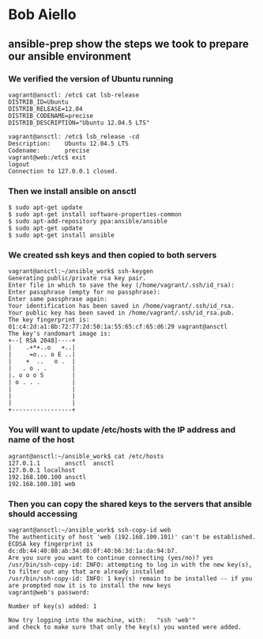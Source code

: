 # Bob Aiello
## ansible-prep show the steps we took to prepare our ansible environment

### We verified the version of Ubuntu running
```
vagrant@ansctl: /etc$ cat lsb-release
DISTRIB_ID=Ubuntu
DISTRIB_RELEASE=12.04
DISTRIB_CODENAME=precise
DISTRIB_DESCRIPTION="Ubuntu 12.04.5 LTS"

vagrant@ansctl: /etc$ lsb_release -cd
Description:    Ubuntu 12.04.5 LTS
Codename:       precise
vagrant@web:/etc$ exit
logout
Connection to 127.0.0.1 closed.
```
### Then we install ansible on ansctl

```
$ sudo apt-get update
$ sudo apt-get install software-properties-common
$ sudo apt-add-repository ppa:ansible/ansible
$ sudo apt-get update
$ sudo apt-get install ansible
```

### We created ssh keys and then copied to both servers

```
vagrant@ansctl:~/ansible_work$ ssh-keygen
Generating public/private rsa key pair.
Enter file in which to save the key (/home/vagrant/.ssh/id_rsa):
Enter passphrase (empty for no passphrase):
Enter same passphrase again:
Your identification has been saved in /home/vagrant/.ssh/id_rsa.
Your public key has been saved in /home/vagrant/.ssh/id_rsa.pub.
The key fingerprint is:
01:c4:2d:a1:8b:72:77:2d:50:1a:55:65:cf:65:d6:29 vagrant@ansctl
The key's randomart image is:
+--[ RSA 2048]----+
|    .+*+..o   +..|
|     =o... o E ..|
|    +  ..   o .  |
|   . o . .       |
|. o o o S        |
| o . . .         |
|                 |
|                 |
|                 |
+-----------------+
```

### You will want to update /etc/hosts with the IP address and name of the host
```
agrant@ansctl:~/ansible_work$ cat /etc/hosts
127.0.1.1       ansctl  ansctl
127.0.0.1 localhost
192.168.100.100 ansctl
192.168.100.101 web
```

### Then you can copy the shared keys to the servers that ansible should accessing

```
vagrant@ansctl:~/ansible_work$ ssh-copy-id web
The authenticity of host 'web (192.168.100.101)' can't be established.
ECDSA key fingerprint is dc:db:44:40:88:ab:34:d8:0f:40:b6:3d:1a:da:94:b7.
Are you sure you want to continue connecting (yes/no)? yes
/usr/bin/ssh-copy-id: INFO: attempting to log in with the new key(s), to filter out any that are already installed
/usr/bin/ssh-copy-id: INFO: 1 key(s) remain to be installed -- if you are prompted now it is to install the new keys
vagrant@web's password:

Number of key(s) added: 1

Now try logging into the machine, with:   "ssh 'web'"
and check to make sure that only the key(s) you wanted were added.

```


